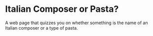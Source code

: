 Italian Composer or Pasta?
======================

A web page that quizzes you on whether something is the name of an Italian composer or a type of pasta.
